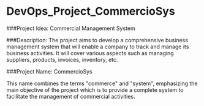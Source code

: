 # DevOps_Project_CommercioSys

###Project Idea: 
Commercial Management System

###Description: 
The project aims to develop a comprehensive business management system that will enable a company to track and manage its business activities. It will cover various aspects such as managing suppliers, products, invoices, inventory, etc.

###Project Name: CommercioSys

This name combines the terms "commerce" and "system", emphasizing the main objective of the project which is to provide a complete system to facilitate the management of commercial activities.
